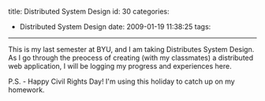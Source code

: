 title: Distributed System Design
id: 30
categories:
  - Distributed System Design
date: 2009-01-19 11:38:25
tags:
---

This is my last semester at BYU, and I am taking Distributes System Design. As I go through the preocess of creating (with my classmates) a distributed web application, I will be logging my progress and experiences here.

P.S. - Happy Civil Rights Day! I'm using this holiday to catch up on my homework.